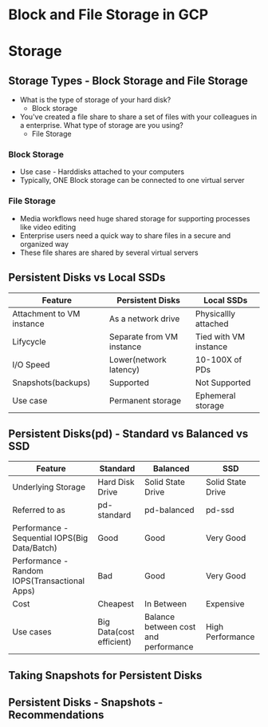 # Block and File Storage in GCP
# Storage
## Storage Types - Block Storage and File Storage
* What is the type of storage of your hard disk?
  * Block storage
* You've created a file share to share a set of files with your colleagues in a
enterprise. What type of storage are you using?
    * File Storage
### Block Storage
* Use case - Harddisks attached to your computers
* Typically, ONE Block storage can be connected to one virtual server



### File Storage
* Media workflows need huge shared
storage for supporting processes like
video editing
* Enterprise users need a quick way to
share files in a secure and organized
way
* These file shares are shared by several
virtual servers

## Persistent Disks vs Local SSDs

|Feature|Persistent Disks|Local SSDs|
|--|--|--|
|Attachment to VM instance|As a network drive|Physicallly attached|
|Lifycycle|Separate from VM instance|Tied with VM instance|
|I/O Speed|Lower(network latency)|10-100X of PDs|
|Snapshots(backups)|Supported|Not Supported|
|Use case|Permanent storage|Ephemeral storage|

## Persistent Disks(pd) - Standard vs Balanced vs SSD
|Feature|Standard|Balanced|SSD|
|--|--|--|--|
|Underlying Storage|Hard Disk Drive|Solid State Drive|Solid State Drive|
|Referred to as|pd-standard|pd-balanced|pd-ssd|
|Performance - Sequential IOPS(Big Data/Batch)|Good|Good|Very Good|
|Performance - Random IOPS(Transactional Apps)|Bad|Good|Very Good|
|Cost|Cheapest|In Between|Expensive|
|Use cases|Big Data(cost efficient)|Balance between cost and performance|High Performance|

## Taking Snapshots for Persistent Disks

## Persistent Disks - Snapshots - Recommendations